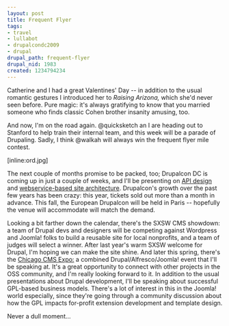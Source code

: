 ```yaml
--- 
layout: post
title: Frequent Flyer
tags: 
- travel
- lullabot
- drupalcondc2009
- drupal
drupal_path: frequent-flyer
drupal_nid: 1983
created: 1234794234
---
```

Catherine and I had a great Valentines' Day -- in addition to the usual romantic gestures I introduced her to <em>Raising Arizona,</em> which she'd never seen before. Pure magic: it's always gratifying to know that you married someone who finds classic Cohen brother insanity amusing, too.



And now, I'm on the road again. @quicksketch an I are heading out to Stanford to help train their internal team, and this week will be a parade of Drupaling. Sadly, I think @walkah will always win the frequent flyer mile contest.



[inline:ord.jpg]



The next couple of months promise to be packed, too; Drupalcon DC is coming up in just a couple of weeks, and I'll be presenting on <a href="http://dc2009.drupalcon.org/session/building-apis-rock">API design</a> and <a href="http://dc2009.drupalcon.org/session/promiscuous-drupal-building-your-site-web-apis">webservice-based site architecture</a>. Drupalcon's growth over the past few years has been crazy: this year, tickets sold out more than a month in advance. This fall, the European Drupalcon will be held in Paris -- hopefully the venue will accommodate will match the demand.



Looking a bit farther down the calendar, there's the SXSW CMS showdown: a team of Drupal devs and designers will be competing against Wordpress and Joomla! folks to build a reusable site for local nonprofits, and a team of judges will select a winner. After last year's warm SXSW welcome for Drupal, I'm hoping we can make the site shine. And later this spring, there's the <a href="http://www.cmsassociation.com/25.html">Chicago CMS Expo:</a> a combined Drupal/Alfresco/Joomla! event that I'll be speaking at. It's a great opportunity to connect with other projects in the OSS community, and I'm really looking forward to it. In addition to the usual presentations about Drupal development, I'll be speaking about successful GPL-based business models. There's a lot of interest in this in the Joomla! world especially, since they're going through a community discussion about how the GPL impacts for-profit extension development and template design.



Never a dull moment...
